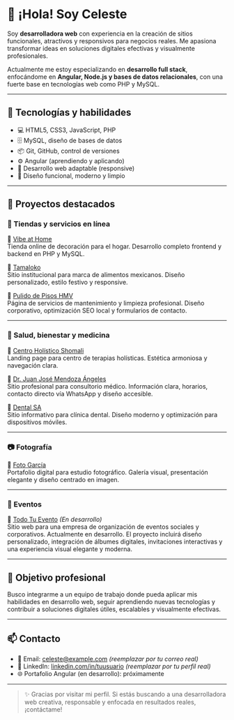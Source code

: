 # 👋 ¡Hola! Soy Celeste

Soy **desarrolladora web** con experiencia en la creación de sitios funcionales, atractivos y responsivos para negocios reales. Me apasiona transformar ideas en soluciones digitales efectivas y visualmente profesionales.

Actualmente me estoy especializando en **desarrollo full stack**, enfocándome en **Angular, Node.js y bases de datos relacionales**, con una fuerte base en tecnologías web como PHP y MySQL.

---

## 🧠 Tecnologías y habilidades

- 💻 HTML5, CSS3, JavaScript, PHP
- 🗄️ MySQL, diseño de bases de datos
- 📦 Git, GitHub, control de versiones
- ⚙️ Angular (aprendiendo y aplicando)
- 📱 Desarrollo web adaptable (responsive)
- 🎨 Diseño funcional, moderno y limpio

---

## 🚀 Proyectos destacados

### 🛒 Tiendas y servicios en línea

🔹 [Vibe at Home](https://vibeathome.com.mx/)  
Tienda online de decoración para el hogar. Desarrollo completo frontend y backend en PHP y MySQL.

🔹 [Tamaloko](https://tamaloko.com.mx/)  
Sitio institucional para marca de alimentos mexicanos. Diseño personalizado, estilo festivo y responsive.

🔹 [Pulido de Pisos HMV](https://pulidodepisoshmv.com/)  
Página de servicios de mantenimiento y limpieza profesional. Diseño corporativo, optimización SEO local y formularios de contacto.

---

### 🧘 Salud, bienestar y medicina

🔹 [Centro Holístico Shomali](https://centroholisticoshomali.mx/)  
Landing page para centro de terapias holísticas. Estética armoniosa y navegación clara.

🔹 [Dr. Juan José Mendoza Ángeles](https://drjuanjosemendozaangeles.com.mx/)  
Sitio profesional para consultorio médico. Información clara, horarios, contacto directo vía WhatsApp y diseño accesible.

🔹 [Dental SA](https://dentalsa.com.mx/)  
Sitio informativo para clínica dental. Diseño moderno y optimización para dispositivos móviles.

---

### 📷 Fotografía

🔹 [Foto García](https://fotogarcia.com/)  
Portafolio digital para estudio fotográfico. Galería visual, presentación elegante y diseño centrado en imagen.

---

### 🎉 Eventos

🔹 [Todo Tu Evento](https://todotuevento.com.mx/) *(En desarrollo)*  
Sitio web para una empresa de organización de eventos sociales y corporativos. Actualmente en desarrollo. El proyecto incluirá diseño personalizado, integración de álbumes digitales, invitaciones interactivas y una experiencia visual elegante y moderna.

---

## 🎯 Objetivo profesional

Busco integrarme a un equipo de trabajo donde pueda aplicar mis habilidades en desarrollo web, seguir aprendiendo nuevas tecnologías y contribuir a soluciones digitales útiles, escalables y visualmente efectivas.

---

## 📫 Contacto

- 📧 Email: celeste@example.com *(reemplazar por tu correo real)*
- 💼 LinkedIn: [linkedin.com/in/tuusuario](https://linkedin.com/in/tuusuario) *(reemplazar por tu perfil real)*
- 🌐 Portafolio Angular (en desarrollo): próximamente

---

> ✨ Gracias por visitar mi perfil. Si estás buscando a una desarrolladora web creativa, responsable y enfocada en resultados reales, ¡contáctame!
